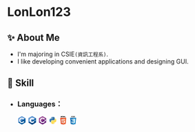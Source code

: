 # LonLon123
## ✨ About Me
- I'm majoring in CSIE`(資訊工程系)`.
- I like developing convenient applications and designing GUI.

## 🌱 Skill
- <h3 align="left">Languages：</h3>
  <p align="left"><img src="https://raw.githubusercontent.com/devicons/devicon/master/icons/c/c-original.svg" alt="c" width="20" height="20"/> </a> <img src="https://raw.githubusercontent.com/devicons/devicon/master/icons/cplusplus/cplusplus-original.svg" alt="cplusplus" width="20" height="20"/> </a> <img src="https://raw.githubusercontent.com/devicons/devicon/master/icons/csharp/csharp-original.svg" alt="csharp" width="20" height="20"/> </a> <img src="https://raw.githubusercontent.com/devicons/devicon/master/icons/python/python-original.svg" alt="python" width="20" height="20"/> </a> <img src="https://raw.githubusercontent.com/devicons/devicon/master/icons/html5/html5-original-wordmark.svg" alt="html5" width="20" height="20"/> </a> <img src="https://raw.githubusercontent.com/devicons/devicon/master/icons/css3/css3-original-wordmark.svg" alt="css3" width="20" height="20"/> </p>
